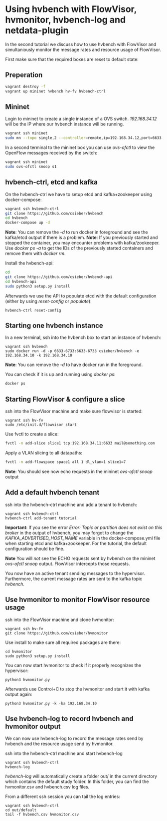 # Using hvbench with FlowVisor, hvmonitor, hvbench-log and netdata-plugin

In the second tutorial we discuss how to use hvbench with FlowVisor and simultaniously monitor the message rates and resource usage of FlowVisor.

First make sure that the required boxes are reset to default state:

## Preperation

```bash
vagrant destroy -f
vagrant up mininet hvbench hv-fv hvbench-ctrl
```

## Mininet

Login to mininet to create a single instance of a OVS switch. *192.168.34.12* will be the IP where our hvbench instance will be running.

```bash
vagrant ssh mininet
sudo mn --topo single,2 --controller=remote,ip=192.168.34.12,port=6633 --mac
```

In a second terminal to the mininet box you can use *ovs-ofctl* to view the OpenFlow messages received by the switch:

```bash
vagrant ssh mininet
sudo ovs-ofctl snoop s1
```

## hvbench-ctrl, etcd and kafka

On the hvbench-ctrl we have to setup etcd and kafka+zookeeper using docker-compose:

```bash
vagrant ssh hvbench-ctrl
git clone https://github.com/csieber/hvbench
cd hvbench
docker-compose up -d
```

**Note**: You can remove the *-d* to run docker in foreground and see the kafka/etcd output if there is a problem. 
**Note**: If you previously started and stopped the container, you may encounter problems with kafka/zookeeper. Use *docker ps -a* to get the IDs of the previously started containers and remove them with *docker rm*.

Install the hvbench-api:

```bash
cd
git clone https://github.com/csieber/hvbench-api
cd hvbench-api
sudo python3 setup.py install
```

Afterwards we use the API to populate etcd with the default configuration (either by using *reset-config* or *populate*):

```
hvbench-ctrl reset-config
```

## Starting one hvbench instance

In a new terminal, ssh into the hvbench box to start an instance of hvbench:

```
vagrant ssh hvbench
sudo docker run -d -p 6633-6733:6633-6733 csieber/hvbench -e 192.168.34.10 -k 192.168.34.10
```

**Note**: You can remove the *-d* to have docker run in the foreground.

You can check if it is up and running using *docker ps*:

```bash
docker ps
```

## Starting FlowVisor & configure a slice

ssh into the FlowVisor machine and make sure flowvisor is started:

```
vagrant ssh hv-fv
sudo /etc/init.d/flowvisor start
```

Use fvctl to create a slice:

```bash
fvctl -n add-slice slice1 tcp:192.168.34.11:6633 mail@something.com
```

Apply a VLAN slicing to all datapaths:

```bash
fvctl -n add-flowspace space1 all 1 dl_vlan=1 slice1=7
```

**Note**: You should see now echo requests in the mininet *ovs-ofctl snoop* output

## Add a default hvbench tenant

ssh into the hvbench-ctrl machine and add a tenant to hvbench:

```
vagrant ssh hvbench-ctrl
hvbench-ctrl add-tenant tutorial
```

**Important**: If you see the error *Error: Topic or partition does not exist on this broker* in the output of hvbench, you may forgot to change the *KAFKA_ADVERTISED_HOST_NAME* variable in the docker-compose.yml file when starting etcd and kafka+zookeeper. For the tutorial, the default configuration should be fine.

**Note** You will *not* see the ECHO requests sent by hvbench on the mininet *ovs-ofctl snoop* output. FlowVisor intercepts those requests.

You now have an active tenant sending messages to the hypervisor. Furthermore, the current message rates are sent to the kafka topic *hvbench*.

## Use hvmonitor to monitor FlowVisor resource usage

ssh into the FlowVisor machine and clone hvmonitor:

```
vagrant ssh hv-fv
git clone https://github.com/csieber/hvmonitor
```

Use install to make sure all required packages are there:

```
cd hvmonitor
sudo python3 setup.py install
```

You can now start hvmonitor to check if it properly recognizes the hypervisor:

```
python3 hvmonitor.py
```

Afterwards use Control+C to stop the hvmonitor and start it with kafka output again:

```
python3 hvmonitor.py -k -ka 192.168.34.10
```

## Use hvbench-log to record hvbench and hvmonitor output

We can now use hvbench-log to record the message rates send by hvbench and the resource usage send by hvmonitor.

ssh into the hvbench-ctrl machine and start hvbench-log

```
vagrant ssh hvbench-ctrl
hvbench-log
```

*hvbench-log* will automatically create a folder out/ in the current directory which contains the default study folder. In this folder, you can find the hvmonitor.csv and hvbench.csv log files.

From a different ssh session you can tail the log entries:

```
vagrant ssh hvbench-ctrl
cd out/default
tail -f hvbench.csv hvmonitor.csv
```

